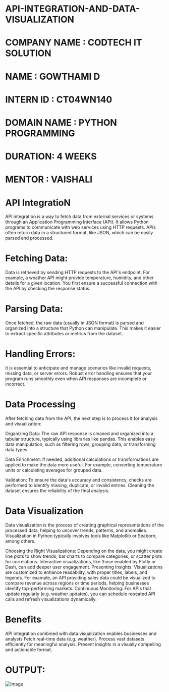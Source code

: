 # API-INTEGRATION-AND-DATA-VISUALIZATION
# COMPANY NAME : CODTECH IT SOLUTION
# NAME : GOWTHAMI D
# INTERN ID : CT04WN140
# DOMAIN NAME : PYTHON PROGRAMMING
# DURATION: 4 WEEKS
# MENTOR : VAISHALI 

# API IntegratioN

API integration is a way to fetch data from external services or systems through an Application Programming Interface (API). It allows Python programs to communicate with web services using HTTP requests. APIs often return data in a structured format, like JSON, which can be easily parsed and processed.

# Fetching Data:
Data is retrieved by sending HTTP requests to the API's endpoint. For example, a weather API might provide temperature, humidity, and other details for a given location. You first ensure a successful connection with the API by checking the response status.

# Parsing Data:
Once fetched, the raw data (usually in JSON format) is parsed and organized into a structure that Python can manipulate. This makes it easier to extract specific attributes or metrics from the dataset.

# Handling Errors:
It is essential to anticipate and manage scenarios like invalid requests, missing data, or server errors. Robust error handling ensures that your program runs smoothly even when API responses are incomplete or incorrect.

# Data Processing
After fetching data from the API, the next step is to process it for analysis and visualization:

Organizing Data: The raw API response is cleaned and organized into a tabular structure, typically using libraries like pandas. This enables easy data manipulation, such as filtering rows, grouping data, or transforming data types.

Data Enrichment: If needed, additional calculations or transformations are applied to make the data more useful. For example, converting temperature units or calculating averages for grouped data.

Validation: To ensure the data's accuracy and consistency, checks are performed to identify missing, duplicate, or invalid entries. Cleaning the dataset ensures the reliability of the final analysis.

# Data Visualization
Data visualization is the process of creating graphical representations of the processed data, helping to uncover trends, patterns, and anomalies. Visualization in Python typically involves tools like Matplotlib or Seaborn, among others.

Choosing the Right Visualizations: Depending on the data, you might create line plots to show trends, bar charts to compare categories, or scatter plots for correlations. Interactive visualizations, like those enabled by Plotly or Dash, can add deeper user engagement.
Presenting Insights: Visualizations are customized to enhance readability, with proper titles, labels, and legends. For example, an API providing sales data could be visualized to compare revenue across regions or time periods, helping businesses identify top-performing markets.
Continuous Monitoring: For APIs that update regularly (e.g. weather updates), you can schedule repeated API calls and refresh visualizations dynamically.
# Benefits
API integration combined with data visualization enables businesses and analysts 
Fetch real-time data (e.g. weather).
Process vast datasets efficiently for meaningful analysis.
Present insights in a visually compelling and actionable format.
# OUTPUT:
![Image](https://github.com/user-attachments/assets/92a7db68-42dc-4e0b-9005-cd9af2728da0)

